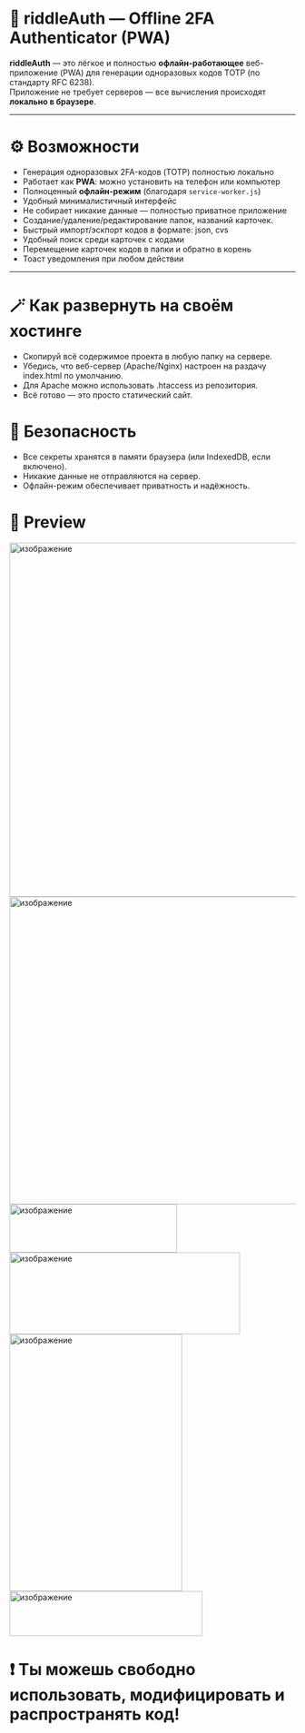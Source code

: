 # 🧩 riddleAuth — Offline 2FA Authenticator (PWA)

**riddleAuth** — это лёгкое и полностью **офлайн-работающее** веб-приложение (PWA) для генерации одноразовых кодов TOTP (по стандарту RFC 6238).  
Приложение не требует серверов — все вычисления происходят **локально в браузере**.

---

# ⚙️ Возможности
- Генерация одноразовых 2FA-кодов (TOTP) полностью локально  
- Работает как **PWA**: можно установить на телефон или компьютер  
- Полноценный **офлайн-режим** (благодаря `service-worker.js`)  
- Удобный минималистичный интерфейс  
- Не собирает никакие данные — полностью приватное приложение
- Создание/удаление/редактирование папок, названий карточек.
- Быстрый импорт/эскпорт кодов в формате: json, cvs
- Удобный поиск среди карточек с кодами
- Перемещение карточек кодов в папки и обратно в корень
- Тоаст уведомления при любом действии

---

# 🪄 Как развернуть на своём хостинге

- Скопируй всё содержимое проекта в любую папку на сервере.
- Убедись, что веб-сервер (Apache/Nginx) настроен на раздачу index.html по умолчанию.
- Для Apache можно использовать .htaccess из репозитория.
- Всё готово — это просто статический сайт.

# 🔐 Безопасность

- Все секреты хранятся в памяти браузера (или IndexedDB, если включено).
- Никакие данные не отправляются на сервер.
- Офлайн-режим обеспечивает приватность и надёжность.

# 📱 Preview 

<img width="1205" height="624" alt="изображение" src="https://github.com/user-attachments/assets/9c0c42d0-8c6d-4b32-b1a1-dcc4a4b19e21" />
<img width="1270" height="542" alt="изображение" src="https://github.com/user-attachments/assets/6a94be5a-1377-4627-bee4-91d3c1a23745" />
<img width="295" height="85" alt="изображение" src="https://github.com/user-attachments/assets/b14bff9a-06f5-4669-a033-c95921b78a0d" />
<img width="406" height="144" alt="изображение" src="https://github.com/user-attachments/assets/ed2812c4-e737-4fd9-be34-8a946f7ceb89" />
<img width="304" height="453" alt="изображение" src="https://github.com/user-attachments/assets/94ebb11b-d774-4478-8252-9c99bf9aee0e" />
<img width="340" height="79" alt="изображение" src="https://github.com/user-attachments/assets/f7d1aed2-4cfb-46a9-8a9e-f8be32120519" />


# ❗ Ты можешь свободно использовать, модифицировать и распространять код!

